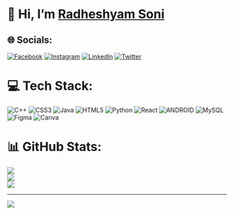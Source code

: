   <h1>👋 Hi, I’m <a href="https://github.com/radheshyambsoni" target="blank">Radheshyam Soni</a> </h1>


## 🌐 Socials:
[![Facebook](https://img.shields.io/badge/Facebook-%231877F2.svg?logo=Facebook&logoColor=white)](https://facebook.com/radheshyambsoni) [![Instagram](https://img.shields.io/badge/Instagram-%23E4405F.svg?logo=Instagram&logoColor=white)](https://instagram.com/radheshyambsoni) [![LinkedIn](https://img.shields.io/badge/LinkedIn-%230077B5.svg?logo=linkedin&logoColor=white)](https://linkedin.com/in/radheshyambsoni) [![Twitter](https://img.shields.io/badge/Twitter-%231DA1F2.svg?logo=Twitter&logoColor=white)](https://twitter.com/radheshyambsoni) 

# 💻 Tech Stack:
![C++](https://img.shields.io/badge/c++-%2300599C.svg?style=flat&logo=c%2B%2B&logoColor=white) ![CSS3](https://img.shields.io/badge/css3-%231572B6.svg?style=flat&logo=css3&logoColor=white) ![Java](https://img.shields.io/badge/java-%23ED8B00.svg?style=flat&logo=java&logoColor=white) ![HTML5](https://img.shields.io/badge/html5-%23E34F26.svg?style=flat&logo=html5&logoColor=white) ![Python](https://img.shields.io/badge/python-3670A0?style=flat&logo=python&logoColor=ffdd54) ![React](https://img.shields.io/badge/react-%2320232a.svg?style=flat&logo=react&logoColor=%2361DAFB) ![ANDROID](https://img.shields.io/badge/android-%2320232a.svg?style=flat&logo=android&logoColor=%a4c639) ![MySQL](https://img.shields.io/badge/mysql-%2300f.svg?style=flat&logo=mysql&logoColor=white) 	![Figma](https://img.shields.io/badge/figma-%23F24E1E.svg?style=flat&logo=figma&logoColor=white) ![Canva](https://img.shields.io/badge/Canva-%2300C4CC.svg?style=flat&logo=Canva&logoColor=white)
# 📊 GitHub Stats:
![](https://github-readme-stats.vercel.app/api?username=radheshyambsoni&theme=highcontrast&hide_border=false&include_all_commits=true&count_private=true)<br/>
![](https://github-readme-streak-stats.herokuapp.com/?user=radheshyambsoni&theme=highcontrast&hide_border=false)<br/>
![](https://github-readme-stats.vercel.app/api/top-langs/?username=radheshyambsoni&theme=highcontrast&hide_border=false&include_all_commits=true&count_private=true&layout=compact)

---
[![](https://visitcount.itsvg.in/api?id=radheshyambsoni&icon=0&color=0)](https://visitcount.itsvg.in)
